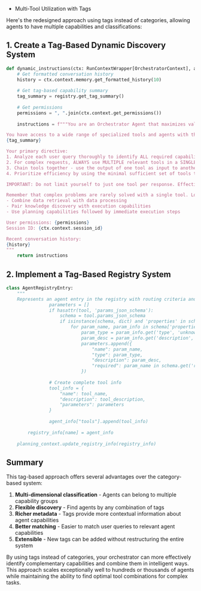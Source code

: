 - Multi-Tool Utilization with Tags

Here's the redesigned approach using tags instead of categories, allowing agents to have multiple capabilities and classifications:

## 1. Create a Tag-Based Dynamic Discovery System

```python
def dynamic_instructions(ctx: RunContextWrapper[OrchestratorContext], agent: Agent) -> str:
    # Get formatted conversation history
    history = ctx.context.memory.get_formatted_history(10)
    
    # Get tag-based capability summary
    tag_summary = registry.get_tag_summary()
    
    # Get permissions
    permissions = ", ".join(ctx.context.get_permissions())
    
    instructions = f"""You are an Orchestrator Agent that maximizes value through strategic multi-tool utilization.

You have access to a wide range of specialized tools and agents with these capabilities:
{tag_summary}

Your primary directive:
1. Analyze each user query thoroughly to identify ALL required capabilities
2. For complex requests, ALWAYS use MULTIPLE relevant tools in a SINGLE response
3. Chain tools together - use the output of one tool as input to another
4. Prioritize efficiency by using the minimal sufficient set of tools to solve the problem completely

IMPORTANT: Do not limit yourself to just one tool per response. Effective orchestration means combining complementary capabilities within the same turn.

Remember that complex problems are rarely solved with a single tool. Look for opportunities to:
- Combine data retrieval with data processing
- Pair knowledge discovery with execution capabilities
- Use planning capabilities followed by immediate execution steps

User permissions: {permissions}
Session ID: {ctx.context.session_id}

Recent conversation history:
{history}
"""
    return instructions
```

## 2. Implement a Tag-Based Registry System

```python
class AgentRegistryEntry:
    """
    Represents an agent entry in the registry with routing criteria and ta[Pasted text +40 lines] [Pasted text +234 lines]  # Get parameter schema if available
                parameters = []
                if hasattr(tool, 'params_json_schema'):
                    schema = tool.params_json_schema
                    if isinstance(schema, dict) and 'properties' in schema:
                        for param_name, param_info in schema['properties'].items():
                            param_type = param_info.get('type', 'unknown')
                            param_desc = param_info.get('description', f'Parameter of type {param_type}')
                            parameters.append({
                                "name": param_name,
                                "type": param_type,
                                "description": param_desc,
                                "required": param_name in schema.get('required', [])
                            })
                            
                # Create complete tool info
                tool_info = {
                    "name": tool_name,
                    "description": tool_description,
                    "parameters": parameters
                }
                
                agent_info["tools"].append(tool_info)
        
        registry_info[name] = agent_info
        
    planning_context.update_registry_info(registry_info)
```

## Summary

This tag-based approach offers several advantages over the category-based system:

1. **Multi-dimensional classification** - Agents can belong to multiple capability groups
2. **Flexible discovery** - Find agents by any combination of tags
3. **Richer metadata** - Tags provide more contextual information about agent capabilities
4. **Better matching** - Easier to match user queries to relevant agent capabilities
5. **Extensible** - New tags can be added without restructuring the entire system

By using tags instead of categories, your orchestrator can more effectively identify complementary capabilities and combine them in intelligent ways. This approach scales exceptionally well to hundreds or thousands of agents while maintaining the ability to find optimal tool combinations for complex tasks.
